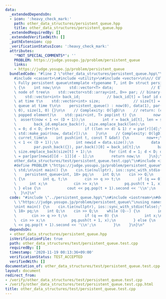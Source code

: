 ```yaml
---
data:
  _extendedDependsOn:
  - icon: ':heavy_check_mark:'
    path: other_data_structures/persistent_queue.hpp
    title: other_data_structures/persistent_queue.hpp
  _extendedRequiredBy: []
  _extendedVerifiedWith: []
  _pathExtension: cpp
  _verificationStatusIcon: ':heavy_check_mark:'
  attributes:
    '*NOT_SPECIAL_COMMENTS*': ''
    PROBLEM: https://judge.yosupo.jp/problem/persistent_queue
    links:
    - https://judge.yosupo.jp/problem/persistent_queue
  bundledCode: "#line 2 \"other_data_structures/persistent_queue.hpp\"\n#include <array>\n\
    #include <cassert>\n#include <utility>\n#include <vector>\n\n// CUT begin\n//\
    \ Fully persistent queue\ntemplate <typename T, int D> struct persistent_queue\
    \ {\n    int now;\n\n    std::vector<T> data;                 // Elements on each\
    \ node of tree\n    std::vector<std::array<int, D>> par; // binary-lifted parents\n\
    \    std::vector<int> back_id;            // back_id[t] = leaf id of the tree\
    \ at time t\n    std::vector<int> size;               // size[t] = size of the\
    \ queue at time t\n\n    persistent_queue() : now(0), data(1), par(1), back_id(1,\
    \ 0), size(1, 0) {}\n\n    // Complexity: O(lgD)\n    // return: (curret_time,\
    \ popped element)\n    std::pair<int, T> pop(int t) {\n        now++;\n      \
    \  assert(now < 1 << (D + 1));\n        int r = back_id[t], len = size[t] - 1;\n\
    \        back_id.emplace_back(r), size.emplace_back(len);\n        for (int d\
    \ = 0; d < D; d++)\n            if ((len >> d) & 1) r = par[r][d];\n        return\
    \ std::make_pair(now, data[r]);\n    }\n\n    // Complexity: O(lgD)\n    // return:\
    \ curret_time\n    int push(int t, const T &dat) {\n        now++;\n        assert(now\
    \ < 1 << (D + 1));\n        int newid = data.size();\n        data.emplace_back(dat);\n\
    \        par.push_back({}), par.back()[0] = back_id[t];\n        back_id.emplace_back(newid),\
    \ size.emplace_back(size[t] + 1);\n        for (int d = 1; d < D; d++) par[newid][d]\
    \ = par[par[newid][d - 1]][d - 1];\n        return now;\n    }\n};\n#line 2 \"\
    other_data_structures/test/persistent_queue.test.cpp\"\n#include <iostream>\n\
    #define PROBLEM \"https://judge.yosupo.jp/problem/persistent_queue\"\nusing namespace\
    \ std;\n\nint main() {\n    cin.tie(nullptr), ios::sync_with_stdio(false);\n\n\
    \    persistent_queue<int, 18> pq;\n    int Q;\n    cin >> Q;\n    while (Q--)\
    \ {\n        int q, t;\n        cin >> q >> t;\n        if (q == 0) {\n      \
    \      int x;\n            cin >> x;\n            pq.push(t + 1, x);\n       \
    \ } else {\n            cout << pq.pop(t + 1).second << '\\n';\n        }\n  \
    \  }\n}\n"
  code: "#include \"../persistent_queue.hpp\"\n#include <iostream>\n#define PROBLEM\
    \ \"https://judge.yosupo.jp/problem/persistent_queue\"\nusing namespace std;\n\
    \nint main() {\n    cin.tie(nullptr), ios::sync_with_stdio(false);\n\n    persistent_queue<int,\
    \ 18> pq;\n    int Q;\n    cin >> Q;\n    while (Q--) {\n        int q, t;\n \
    \       cin >> q >> t;\n        if (q == 0) {\n            int x;\n          \
    \  cin >> x;\n            pq.push(t + 1, x);\n        } else {\n            cout\
    \ << pq.pop(t + 1).second << '\\n';\n        }\n    }\n}\n"
  dependsOn:
  - other_data_structures/persistent_queue.hpp
  isVerificationFile: true
  path: other_data_structures/test/persistent_queue.test.cpp
  requiredBy: []
  timestamp: '2020-11-19 00:13:36+09:00'
  verificationStatus: TEST_ACCEPTED
  verifiedWith: []
documentation_of: other_data_structures/test/persistent_queue.test.cpp
layout: document
redirect_from:
- /verify/other_data_structures/test/persistent_queue.test.cpp
- /verify/other_data_structures/test/persistent_queue.test.cpp.html
title: other_data_structures/test/persistent_queue.test.cpp
---
```

